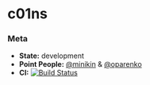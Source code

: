# c01ns


### Meta

* **State:** development
* **Point People:** [@minikin](https://github.com/minikin) & [@oparenko](https://github.com/oparenko)
* **CI:** 
[![Build Status](https://travis-ci.org/yo-op/c01ns.svg?branch=master)](https://travis-ci.org/yo-op/c01ns)
